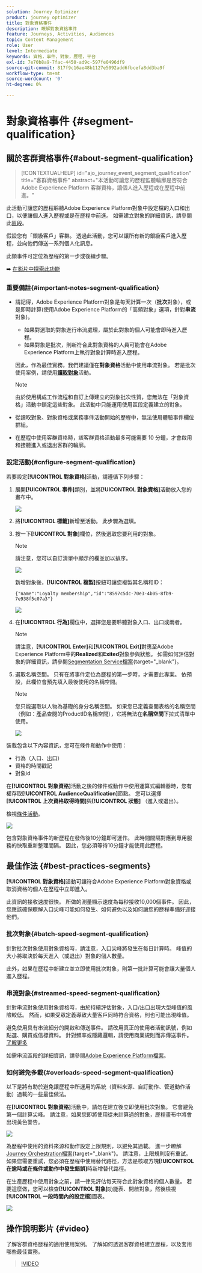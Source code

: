 ```yaml
---
solution: Journey Optimizer
product: journey optimizer
title: 對象資格事件
description: 瞭解對象資格事件
feature: Journeys, Activities, Audiences
topic: Content Management
role: User
level: Intermediate
keywords: 資格，事件，對象，歷程，平台
exl-id: 7e70b8a9-7fac-4450-ad9c-597fe0496df9
source-git-commit: 817f9c16ae48b1127e5092add6fbcefa8dd3ba9f
workflow-type: tm+mt
source-wordcount: '0'
ht-degree: 0%

---
```


# 對象資格事件 {#segment-qualification}

## 關於客群資格事件{#about-segment-qualification}

>[!CONTEXTUALHELP]
>id="ajo_journey_event_segment_qualification"
>title="客群資格事件"
>abstract="本活動可讓您的歷程監聽輪廓是否符合 Adobe Experience Platform 客群資格，讓個人進入歷程或在歷程中前進。"

此活動可讓您的歷程聆聽Adobe Experience Platform對象中設定檔的入口和出口，以便讓個人進入歷程或是在歷程中前進。 如需建立對象的詳細資訊，請參閱此[區段](../audience/about-audiences.md)。

假設您有「銀級客戶」客群。 透過此活動，您可以讓所有新的銀級客戶進入歷程，並向他們傳送一系列個人化訊息。

此類事件可定位為歷程的第一步或後續步驟。

➡️ [在影片中探索此功能](#video)

### 重要備註{#important-notes-segment-qualification}

* 請記得，Adobe Experience Platform對象是每天計算一次（**批次**&#x200B;對象），或是即時計算(使用Adobe Experience Platform的「高頻對象」選項，針對&#x200B;**串流**&#x200B;對象)。

   * 如果對選取的對象進行串流處理，屬於此對象的個人可能會即時進入歷程。
   * 如果對象是批次，則新符合此對象資格的人員可能會在Adobe Experience Platform上執行對象計算時進入歷程。

  因此，作為最佳實務，我們建議僅在&#x200B;**對象資格**&#x200B;活動中使用串流對象。 若是批次使用案例，請使用&#x200B;**[讀取對象](read-audience.md)**&#x200B;活動。

  >[!NOTE]
  >
  >由於使用構成工作流程和自訂上傳建立的對象批次性質，您無法在「對象資格」活動中鎖定這些對象。 此活動中只能運用使用區段定義建立的對象。

* 從讀取對象、對象資格或業務事件活動開始的歷程中，無法使用體驗事件欄位群組。

* 在歷程中使用客群資格時，該客群資格活動最多可能需要 10 分鐘，才會啟用和接聽進入或退出客群的輪廓。

### 設定活動{#cnfigure-segment-qualification}

若要設定&#x200B;**[!UICONTROL 對象資格]**&#x200B;活動，請遵循下列步驟：

1. 展開&#x200B;**[!UICONTROL 事件]**&#x200B;類別，並將&#x200B;**[!UICONTROL 對象資格]**&#x200B;活動放入您的畫布中。

   ![](assets/segment5.png)

1. 將&#x200B;**[!UICONTROL 標籤]**&#x200B;新增至活動。 此步驟為選填。

1. 按一下&#x200B;**[!UICONTROL 對象]**&#x200B;欄位，然後選取您要利用的對象。

   >[!NOTE]
   >
   >請注意，您可以自訂清單中顯示的欄並加以排序。

   ![](assets/segment6.png)

   新增對象後，**[!UICONTROL 複製]**&#x200B;按鈕可讓您複製其名稱和ID：

   `{"name":"Loyalty membership","id":"8597c5dc-70e3-4b05-8fb9-7e938f5c07a3"}`

   ![](assets/segment-copy.png)

1. 在&#x200B;**[!UICONTROL 行為]**&#x200B;欄位中，選擇您是要聆聽對象入口、出口或兩者。

   >[!NOTE]
   >
   >請注意，**[!UICONTROL Enter]**&#x200B;和&#x200B;**[!UICONTROL Exit]**&#x200B;對應至Adobe Experience Platform中的&#x200B;**Realized**&#x200B;和&#x200B;**Exited**&#x200B;對象參與狀態。 如需如何評估對象的詳細資訊，請參閱[Segmentation Service檔案](https://experienceleague.adobe.com/docs/experience-platform/segmentation/tutorials/evaluate-a-segment.html#interpret-segment-results){target="_blank"}。

1. 選取名稱空間。 只有在將事件定位為歷程的第一步時，才需要此專案。 依預設，此欄位會預先填入最後使用的名稱空間。

   >[!NOTE]
   >
   >您只能選取以人物為基礎的身分名稱空間。 如果您已定義查閱表格的名稱空間（例如：產品查閱的ProductID名稱空間），它將無法在&#x200B;**名稱空間**&#x200B;下拉式清單中使用。

   ![](assets/segment7.png)

裝載包含以下內容資訊，您可在條件和動作中使用：

* 行為（入口、出口）
* 資格的時間戳記
* 對象id

在&#x200B;**[!UICONTROL 對象資格]**&#x200B;活動之後的條件或動作中使用運算式編輯器時，您有權存取&#x200B;**[!UICONTROL AudienceQualification]**&#x200B;節點。 您可以選擇&#x200B;**[!UICONTROL 上次資格取得時間]**&#x200B;與&#x200B;**[!UICONTROL 狀態]** （進入或退出）。

檢視[條件活動](../building-journeys/condition-activity.md#about_condition)。

![](assets/segment8.png)

包含對象資格事件的新歷程在發佈後10分鐘即可運作。 此時間間隔對應到專用服務的快取重新整理間隔。 因此，您必須等待10分鐘才能使用此歷程。

## 最佳作法 {#best-practices-segments}

**[!UICONTROL 對象資格]**&#x200B;活動可讓符合Adobe Experience Platform對象資格或取消資格的個人在歷程中立即進入。

此資訊的接收速度很快。 所做的測量顯示速度為每秒接收10,000個事件。 因此，您應該確保瞭解入口尖峰可能如何發生、如何避免以及如何讓您的歷程準備好迎接他們。

### 批次對象{#batch-speed-segment-qualification}

針對批次對象使用對象資格時，請注意，入口尖峰將發生在每日計算時。 峰值的大小將取決於每天進入（或退出）對象的個人數量。

此外，如果在歷程中新建立並立即使用批次對象，則第一批計算可能會讓大量個人進入歷程。

### 串流對象{#streamed-speed-segment-qualification}

針對串流對象使用對象資格時，由於持續評估對象，入口/出口出現大型峰值的風險較低。 然而，如果受眾定義導致大量客戶同時符合資格，則也可能出現峰值。

避免使用具有串流細分的開啟和傳送事件。 請改用真正的使用者活動訊號，例如點選、購買或信標資料。 針對頻率或隱藏邏輯，請使用商業規則而非傳送事件。 [了解更多](../audience/about-audiences.md#open-and-send-event-guardrails)

如需串流區段的詳細資訊，請參閱[Adobe Experience Platform檔案](https://experienceleague.adobe.com/docs/experience-platform/segmentation/api/streaming-segmentation.html#api)。

### 如何避免多載{#overloads-speed-segment-qualification}

以下是將有助於避免讓歷程中所運用的系統（資料來源、自訂動作、管道動作活動）過載的一些最佳做法。

在&#x200B;**[!UICONTROL 對象資格]**&#x200B;活動中，請勿在建立後立即使用批次對象。 它會避免第一個計算尖峰。 請注意，如果您即將使用從未計算過的對象，歷程畫布中將會出現黃色警告。

![](assets/segment-error.png)

為歷程中使用的資料來源和動作設定上限規則，以避免其過載。 進一步瞭解[Journey Orchestration檔案](https://experienceleague.adobe.com/docs/journeys/using/working-with-apis/capping.html){target="_blank"}。 請注意，上限規則沒有重試。 如果您需要重試，您必須在歷程中使用替代路徑，方法是核取方塊&#x200B;**[!UICONTROL 在逾時或在條件或動作中發生錯誤]**&#x200B;時新增替代路徑。

在生產歷程中使用對象之前，請一律先評估每天符合此對象資格的個人數量。 若要這麼做，您可以檢查&#x200B;**[!UICONTROL 對象]**&#x200B;功能表、開啟對象，然後檢視&#x200B;**[!UICONTROL 一段時間內的設定檔]**&#x200B;圖表。

![](assets/segment-overload.png)

## 操作說明影片 {#video}

了解客群資格歷程的適用使用案例。 了解如何透過客群資格建立歷程，以及套用哪些最佳實務。

>[!VIDEO](https://video.tv.adobe.com/v/3425028?quality=12)
